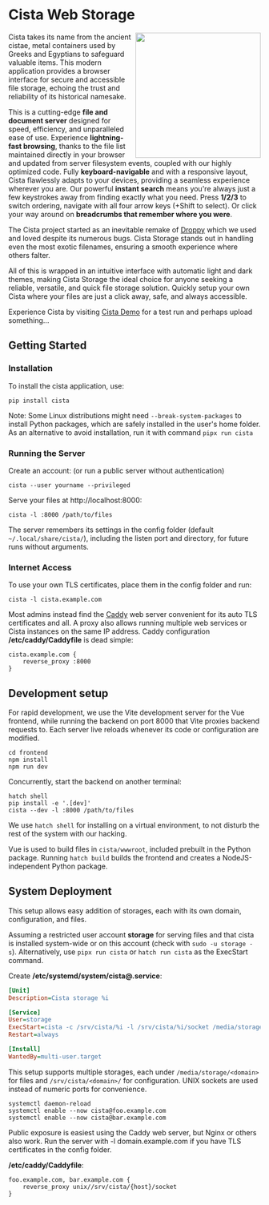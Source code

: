 # Cista Web Storage

<img src="https://git.zi.fi/Vasanko/cista-storage/raw/branch/main/docs/cista.jpg" align=right width=250>

Cista takes its name from the ancient cistae, metal containers used by Greeks and Egyptians to safeguard valuable items. This modern application provides a browser interface for secure and accessible file storage, echoing the trust and reliability of its historical namesake.

This is a cutting-edge **file and document server** designed for speed, efficiency, and unparalleled ease of use. Experience **lightning-fast browsing**, thanks to the file list maintained directly in your browser and updated from server filesystem events, coupled with our highly optimized code. Fully **keyboard-navigable** and with a responsive layout, Cista flawlessly adapts to your devices, providing a seamless experience wherever you are. Our powerful **instant search** means you're always just a few keystrokes away from finding exactly what you need. Press **1/2/3** to switch ordering, navigate with all four arrow keys (+Shift to select). Or click your way around on **breadcrumbs that remember where you were**.

The Cista project started as an inevitable remake of [Droppy](https://github.com/droppyjs/droppy) which we used and loved despite its numerous bugs. Cista Storage stands out in handling even the most exotic filenames, ensuring a smooth experience where others falter.

All of this is wrapped in an intuitive interface with automatic light and dark themes, making Cista Storage the ideal choice for anyone seeking a reliable, versatile, and quick file storage solution. Quickly setup your own Cista where your files are just a click away, safe, and always accessible.

Experience Cista by visiting [Cista Demo](https://drop.zi.fi) for a test run and perhaps upload something...


## Getting Started
### Installation

To install the cista application, use:

```fish
pip install cista
```

Note: Some Linux distributions might need `--break-system-packages` to install Python packages, which are safely installed in the user's home folder. As an alternative to avoid installation, run it with command `pipx run cista`

### Running the Server

Create an account: (or run a public server without authentication)
```fish
cista --user yourname --privileged
```

Serve your files at http://localhost:8000:
```fish
cista -l :8000 /path/to/files
```

The server remembers its settings in the config folder (default `~/.local/share/cista/`), including the listen port and directory, for future runs without arguments.

### Internet Access

To use your own TLS certificates, place them in the config folder and run:

```fish
cista -l cista.example.com
```

Most admins instead find the [Caddy](https://caddyserver.com/) web server convenient for its auto TLS certificates and all. A proxy also allows running multiple web services or Cista instances on the same IP address. Caddy configuration **/etc/caddy/Caddyfile** is dead simple:

```Caddyfile
cista.example.com {
    reverse_proxy :8000
}
```

## Development setup

For rapid development, we use the Vite development server for the Vue frontend, while running the backend on port 8000 that Vite proxies backend requests to. Each server live reloads whenever its code or configuration are modified.

```fish
cd frontend
npm install
npm run dev
```

Concurrently, start the backend on another terminal:

```fish
hatch shell
pip install -e '.[dev]'
cista --dev -l :8000 /path/to/files
```

We use `hatch shell` for installing on a virtual environment, to not disturb the rest of the system with our hacking.

Vue is used to build files in `cista/wwwroot`, included prebuilt in the Python package. Running `hatch build` builds the frontend and creates a NodeJS-independent Python package.

## System Deployment

This setup allows easy addition of storages, each with its own domain, configuration, and files.

Assuming a restricted user account **storage** for serving files and that cista is installed system-wide or on this account (check with `sudo -u storage -s`). Alternatively, use `pipx run cista` or `hatch run cista` as the ExecStart command.

Create **/etc/systemd/system/cista@.service**:

```ini
[Unit]
Description=Cista storage %i

[Service]
User=storage
ExecStart=cista -c /srv/cista/%i -l /srv/cista/%i/socket /media/storage/@%i/
Restart=always

[Install]
WantedBy=multi-user.target
```

This setup supports multiple storages, each under `/media/storage/<domain>` for files and `/srv/cista/<domain>/` for configuration. UNIX sockets are used instead of numeric ports for convenience.

```fish
systemctl daemon-reload
systemctl enable --now cista@foo.example.com
systemctl enable --now cista@bar.example.com
```

Public exposure is easiest using the Caddy web server, but Nginx or others also work. Run the server with -l domain.example.com if you have TLS certificates in the config folder.

**/etc/caddy/Caddyfile**:

```Caddyfile
foo.example.com, bar.example.com {
    reverse_proxy unix//srv/cista/{host}/socket
}
```
